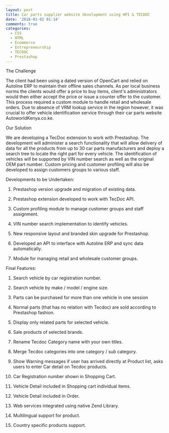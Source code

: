 ```yaml
---
layout: post
title: Car parts supplier website development using HPI & TECDOC
date: '2018-01-02 01:14'
comments: true
categories:
  - CSS
  - HTML
  - Ecommerce
  - Entrepreneurship
  - TECDOC
  - Prestashop
---
```


The Challenge

The client had been using a dated version of OpenCart and relied on Autoline ERP to maintain their offline sales channels. As per local business norms the clients would offer a price to buy items, client's administrators would then either accept the price or issue a counter offer to the customer. This process required a custom module to handle retail and wholesale orders. Due to absence of VRM lookup service in the region however, it was crucial to offer vehicle identification service through their car parts website AutoworldKenya.co.ke.

Our Solution

We are developing a TecDoc extension to work with Prestashop. The development will administer a search functionality that will allow delivery of data for all the products from up to 30 car parts manufacturers and deploy a search tree to locate the right part for every vehicle. The identification of vehicles will be supported by VIN number search as well as the original OEM part number. Custom pricing and customer profiling will also be developed to assign customers groups to various staff.

Developments to be Undertaken:

1. Prestashop version upgrade and migration of existing data.

2. Prestashop extension developed to work with TecDoc API.

3. Custom profiling module to manage customer groups and staff assignment.

4. VIN number search implementation to identify vehicles.

5. New responsive layout and branded skin upgrade for Prestashop.

6. Developed an API to interface with Autoline ERP and sync data automatically.

7. Module for managing retail and wholesale customer groups.

Final Features:

1. Search vehicle by car registration number.

2. Search vehicle by make / model / engine size.

3. Parts can be purchased for more than one vehicle in one session

4. Normal parts (that has no relation with Tecdoc) are sold according to Prestashop fashion.

5. Display only related parts for selected vehicle.

6. Sale products of selected brands.

7. Rename Tecdoc Category name with your own titles.

8. Merge Tecdoc categories into one category / sub category.

9. Show Warning messages if user has arrived directly at Product list, asks users to enter Car detail on Tecdoc products.

10. Car Registration number shown in Shopping Cart.

11. Vehicle Detail included in Shopping cart individual items.

12. Vehicle Detail included in Order.

13. Web services integrated using native Zend Library.

14. Multilingual support for product.

15. Country specific products support.
